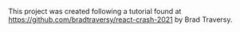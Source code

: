 This project was created following a tutorial found at https://github.com/bradtraversy/react-crash-2021 by Brad Traversy.
